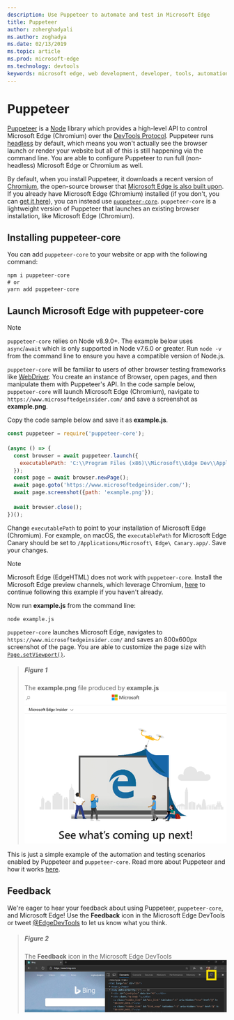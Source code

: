 ```yaml
---
description: Use Puppeteer to automate and test in Microsoft Edge
title: Puppeteer
author: zoherghadyali
ms.author: zoghadya
ms.date: 02/13/2019
ms.topic: article
ms.prod: microsoft-edge
ms.technology: devtools
keywords: microsoft edge, web development, developer, tools, automation, test
---
```


# Puppeteer

[Puppeteer](https://pptr.dev/) is a [Node](https://nodejs.org/) library which provides a high-level API to control Microsoft Edge (Chromium) over the [DevTools Protocol](https://chromedevtools.github.io/devtools-protocol/). Puppeteer runs [headless](https://en.wikipedia.org/wiki/Headless_browser) by default, which means you won't actually see the browser launch or render your website but all of this is still happening via the command line. You are able to configure Puppeteer to run full (non-headless) Microsoft Edge or Chromium as well.

By default, when you install Puppeteer, it downloads a recent version of [Chromium](https://www.chromium.org/Home), the open-source browser that [Microsoft Edge is also built upon](https://blogs.windows.com/windowsexperience/2018/12/06/microsoft-edge-making-the-web-better-through-more-open-source-collaboration/). If you already have Microsoft Edge (Chromium) installed (if you don't, you can [get it here](https://www.microsoftedgeinsider.com/download)), you can instead use [`puppeteer-core`](https://pptr.dev/#?product=Puppeteer&version=v2.0.0&show=api-puppeteer-vs-puppeteer-core). `puppeteer-core` is a lightweight version of Puppeteer that launches an existing browser installation, like Microsoft Edge (Chromium).

## Installing puppeteer-core

You can add `puppeteer-core` to your website or app with the following command:

```console
npm i puppeteer-core
# or
yarn add puppeteer-core
```

## Launch Microsoft Edge with puppeteer-core

> [!NOTE]
> `puppeteer-core` relies on Node v8.9.0+. The example below uses `async`/`await` which is only supported in Node v7.6.0 or greater. Run `node -v` from the command line to ensure you have a compatible version of Node.js.

`puppeteer-core` will be familiar to users of other browser testing frameworks like [WebDriver](./webdriver.md). You create an instance of Browser, open pages, and then manipulate them with Puppeteer's API. In the code sample below, `puppeteer-core` will launch Microsoft Edge (Chromium), navigate to `https://www.microsoftedgeinsider.com/` and save a screenshot as **example.png**.

Copy the code sample below and save it as **example.js**.

```javascript
const puppeteer = require('puppeteer-core');

(async () => {
  const browser = await puppeteer.launch({
    executablePath: 'C:\\Program Files (x86)\\Microsoft\\Edge Dev\\Application\\msedge.exe'
  });
  const page = await browser.newPage();
  await page.goto('https://www.microsoftedgeinsider.com/');
  await page.screenshot({path: 'example.png'});

  await browser.close();
})();
```

Change `executablePath` to point to your installation of Microsoft Edge (Chromium). For example, on macOS, the `executablePath` for Microsoft Edge Canary should be set to `/Applications/Microsoft\ Edge\ Canary.app/`. Save your changes. 

> [!NOTE]
> Microsoft Edge (EdgeHTML) does not work with `puppeteer-core`. Install the Microsoft Edge preview channels, which leverage Chromium, [here](https://www.microsoftedgeinsider.com/download) to continue following this example if you haven't already.

Now run **example.js** from the command line:

```console
node example.js
```

`puppeteer-core` launches Microsoft Edge, navigates to `https://www.microsoftedgeinsider.com/` and saves an 800x600px screenshot of the page. You are able to customize the page size with [`Page.setViewport()`](https://pptr.dev/#?product=Puppeteer&version=v2.0.0&show=api-pagesetviewportviewport).

> ##### Figure 1  
> The **example.png** file produced by **example.js**
> ![The example.png file produced by example.js](./media/puppeteer-example.png)  

This is just a simple example of the automation and testing scenarios enabled by Puppeteer and `puppeteer-core`. Read more about Puppeteer and how it works [here](https://pptr.dev/).

## Feedback
We're eager to hear your feedback about using Puppeteer, `puppeteer-core`, and Microsoft Edge! Use the **Feedback** icon in the Microsoft Edge DevTools or tweet [@EdgeDevTools](https://twitter.com/intent/tweet?text=@EdgeDevTools) to let us know what you think.

> ##### Figure 2
> The **Feedback** icon in the Microsoft Edge DevTools
> ![The example.png file produced by example.js](./devtools-guide-chromium/media/devtools-feedback.png)  